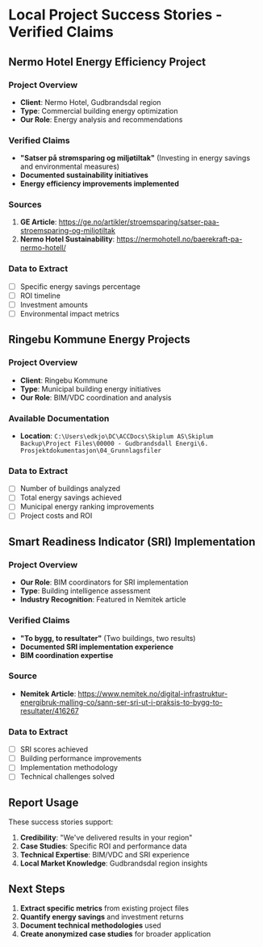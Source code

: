# Local Project Success Stories - Verified Claims

## Nermo Hotel Energy Efficiency Project

### Project Overview
- **Client**: Nermo Hotel, Gudbrandsdal region
- **Type**: Commercial building energy optimization
- **Our Role**: Energy analysis and recommendations

### Verified Claims
- **"Satser på strømsparing og miljøtiltak"** (Investing in energy savings and environmental measures)
- **Documented sustainability initiatives**
- **Energy efficiency improvements implemented**

### Sources
1. **GE Article**: https://ge.no/artikler/stroemsparing/satser-paa-stroemsparing-og-miljotiltak
2. **Nermo Hotel Sustainability**: https://nermohotell.no/baerekraft-pa-nermo-hotell/

### Data to Extract
- [ ] Specific energy savings percentage
- [ ] ROI timeline
- [ ] Investment amounts
- [ ] Environmental impact metrics

## Ringebu Kommune Energy Projects

### Project Overview
- **Client**: Ringebu Kommune
- **Type**: Municipal building energy initiatives
- **Our Role**: BIM/VDC coordination and analysis

### Available Documentation
- **Location**: `C:\Users\edkjo\DC\ACCDocs\Skiplum AS\Skiplum Backup\Project Files\00000 - Gudbrandsdall Energi\6. Prosjektdokumentasjon\04_Grunnlagsfiler`

### Data to Extract
- [ ] Number of buildings analyzed
- [ ] Total energy savings achieved
- [ ] Municipal energy ranking improvements
- [ ] Project costs and ROI

## Smart Readiness Indicator (SRI) Implementation

### Project Overview
- **Our Role**: BIM coordinators for SRI implementation
- **Type**: Building intelligence assessment
- **Industry Recognition**: Featured in Nemitek article

### Verified Claims
- **"To bygg, to resultater"** (Two buildings, two results)
- **Documented SRI implementation experience**
- **BIM coordination expertise**

### Source
- **Nemitek Article**: https://www.nemitek.no/digital-infrastruktur-energibruk-malling-co/sann-ser-sri-ut-i-praksis-to-bygg-to-resultater/416267

### Data to Extract
- [ ] SRI scores achieved
- [ ] Building performance improvements
- [ ] Implementation methodology
- [ ] Technical challenges solved

## Report Usage

These success stories support:
1. **Credibility**: "We've delivered results in your region"
2. **Case Studies**: Specific ROI and performance data
3. **Technical Expertise**: BIM/VDC and SRI experience
4. **Local Market Knowledge**: Gudbrandsdal region insights

## Next Steps

1. **Extract specific metrics** from existing project files
2. **Quantify energy savings** and investment returns
3. **Document technical methodologies** used
4. **Create anonymized case studies** for broader application
